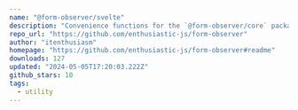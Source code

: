 ```yaml
---
name: "@form-observer/svelte"
description: "Convenience functions for the `@form-observer/core` package, designed for Svelte apps"
repo_url: "https://github.com/enthusiastic-js/form-observer"
author: "itenthusiasm"
homepage: "https://github.com/enthusiastic-js/form-observer#readme"
downloads: 127
updated: "2024-05-05T17:20:03.222Z"
github_stars: 10
tags: 
  - utility
---
```

